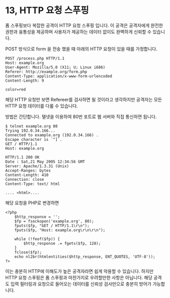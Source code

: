 # 13, HTTP 요청 스푸핑
 폼 스푸핑보다 복잡한 공격이 HTTP 요청 스푸핑 입니다. 이 공격은 공격자에게 완전한 권한과 융통성을 제공하며 사용자가 제공하는 데이터 없이도 완벽하게 신뢰할 수 있습니다.
 
 POST 방식으로 form 을 전송 했을 때 아래의 HTTP 요청이 있을 때를 가정합니다.
 ```
 POST /process.php HTTP/1.1
 Host: example.org
 User-Agent: Mozilla/5.0 (X11; U; Linux i686)
 Referer: http://example.org/form.php
 Content-Type: application/x-www-form-urlencoded
 Content-Length: 9

 color=red
 ```
 해당 HTTP 요청만 보면 Refereer를 검사하면 될 것이라고 생각하지만 공격자는 모든 HTTP 요청 데이터를 다룰 수 있습니다. 

 방법은 간단합니다. 텔넷을 이용하여 80번 포트로 웹 서버와 직접 통신하면 됩니다. 
```
$ telnet example.org 80
Trying 192.0.34.166...
Connected to example.org (192.0.34.166) .
Escape character is `^]`.
GET / HTTP/1.1
Host: example.org

HTTP/1.1 200 OK
Date : Sat,21 May 2005 12:34:56 GMT
Server: Apache/1.3.31 (Unix)
Accept-Ranges: bytes
Content-Length: 410
Connection: close
Content-Type: text/ html

.... <html>....
```

해당 요청을 PHP로 변경하면
```
<?php
    $http_response = '';
    $fp = fsockopen('example.org', 80);
    fputs($fp, "GET / HTTP/1.1\r\n");
    fputs($fp, "Host: example.org\r\n\r\n");

    while (!feof($fp)) {
        $http_response .= fgets($fp, 128);
    }
    fclose($fp);
    echo nl2br(htmlentities($http_response, ENT_QUOTES, 'UTF-8'));
?>
```

이는 충분히 HTTP에 이해도가 높은 공격자라면 쉽게 악용할 수 있습니다. 하지만 HTTP 요청 스푸핑은 폼 스푸핑과 마찬가지로 우려할만한 사항은 아닙니다. 해당 공격도 입력 필터링과 요청으로 들어오는 데이터를 신뢰성 검사만으로 충분히 방어가 가능합니다.